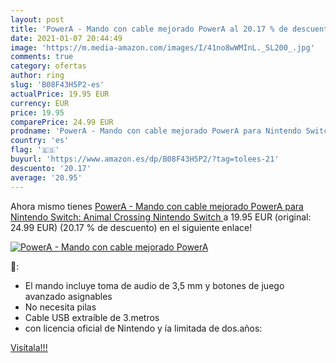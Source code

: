 ```yaml
---
layout: post
title: 'PowerA - Mando con cable mejorado PowerA al 20.17 % de descuento'
date: 2021-01-07 20:44:49
image: 'https://m.media-amazon.com/images/I/41no8wWMInL._SL200_.jpg'
comments: true
category: ofertas
author: ring
slug: 'B08F43H5P2-es'
actualPrice: 19.95 EUR
currency: EUR
price: 19.95
comparePrice: 24.99 EUR
prodname: 'PowerA - Mando con cable mejorado PowerA para Nintendo Switch: Animal Crossing  Nintendo Switch '
country: 'es'
flag: '🇪🇸'
buyurl: 'https://www.amazon.es/dp/B08F43H5P2/?tag=tolees-21'
descuento: '20.17'
average: '20.95'
---
```


Ahora mismo tienes [PowerA - Mando con cable mejorado PowerA para Nintendo Switch: Animal Crossing  Nintendo Switch ](https://www.amazon.es/dp/B08F43H5P2/?tag=tolees-21) a 19.95 EUR (original: 24.99 EUR) (20.17 %  de descuento) en el siguiente enlace!

[![PowerA - Mando con cable mejorado PowerA](https://m.media-amazon.com/images/I/41no8wWMInL._SL200_.jpg)](https://www.amazon.es/dp/B08F43H5P2/?tag=tolees-21)

🔎:

- El mando incluye toma de audio de 3,5 mm y botones de juego avanzado asignables
- No necesita pilas
- Cable USB extraíble de 3.metros
- con licencia oficial de Nintendo y ía limitada de dos.años:

[Visítala!!!](https://www.amazon.es/dp/B08F43H5P2/?tag=tolees-21)
